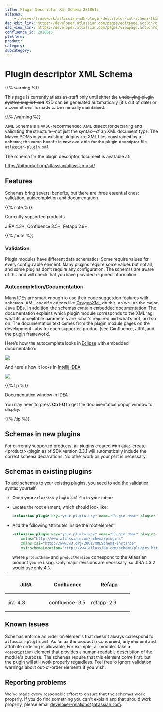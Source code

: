 ```yaml
---
title: Plugin Descriptor Xml Schema 2818613
aliases:
    - /server/framework/atlassian-sdk/plugin-descriptor-xml-schema-2818613.html
dac_edit_link: https://developer.atlassian.com/pages/editpage.action?cjm=wozere&pageId=2818613
dac_view_link: https://developer.atlassian.com/pages/viewpage.action?cjm=wozere&pageId=2818613
confluence_id: 2818613
platform:
product:
category:
subcategory:
---
```

# Plugin descriptor XML Schema

{{% warning %}}

This page is currently atlassian-staff only until either the ~~underlying plugin system bug is fixed~~ XSD can be generated automatically (it's out of date) or a commitment is made to be manually maintained.

{{% /warning %}}

XML Schema is a W3C-recommended XML dialect for declaring and validating the structure--not just the syntax--of an XML document type. The Maven POMs in your existing plugins are XML files constrained by a schema; the same benefit is now available for the plugin descriptor file, `atlassian-plugin.xml`.

The schema for the plugin descriptor document is available at: <a href="https://bitbucket.org/atlassian/atlassian-xsd/" class="external-link"></a>

<a href="https://bitbucket.org/atlassian/atlassian-xsd/" class="uri external-link">https://bitbucket.org/atlassian/atlassian-xsd/</a>

## Features

Schemas bring several benefits, but there are three essential ones: validation, autocompletion and documentation.

{{% note %}}

Currently supported products

JIRA 4.3+, Confluence 3.5+, Refapp 2.9+.

{{% /note %}}

### Validation

Plugin modules have different data schematics. Some require values for every configurable element. Many plugins require some values but not all, and some plugins don't require any configuration. The schemas are aware of this and will check that you have provided required information.

### Autocompletion/Documentation

Many IDEs are smart enough to use their code suggestion features with schemas. XML-specific editors like <a href="http://www.oxygenxml.com" class="external-link">OxygenXML</a> do this, as well as the major Java IDEs. In addition, the schemas contain embedded documentation. The documentation explains which plugin module corresponds to the XML tag, what its acceptable parameters are, what's required and what's not, and so on. The documentation text comes from the plugin module pages on the development hubs for each supported product (see Confluence, JIRA, and the plugin framework).

Here's how the autocomplete looks in <a href="http://eclipse.org" class="external-link">Eclipse</a> with embedded documentation:

![](/server/framework/atlassian-sdk/images/eclipse-autocomplete.png)

And here's how it looks in <a href="http://jetbrains.com/intellij" class="external-link">Intellij IDEA</a>:

![](/server/framework/atlassian-sdk/images/idea-autocomplete.png)

{{% tip %}}

Documentation window in IDEA

You may need to press **Ctrl-Q** to get the documentation popup window to display.

{{% /tip %}}

## Schemas in new plugins

For currently supported products, all plugins created with atlas-create-&lt;product&gt;-plugin as of SDK version 3.3.1 will automatically include the correct schema declarations. No other work on your part is necessary.

## Schemas in existing plugins

To add schemas to your existing plugins, you need to add the validation syntax yourself.

-   Open your `atlassian-plugin.xml` file in your editor
-   Locate the root element, which should look like:

    ``` xml
    <atlassian-plugin key="your.plugin.key" name="Plugin Name" plugins-version="2">
    ```

-   Add the following attributes inside the root element:

    ``` xml
    <atlassian-plugin key="your.plugin.key" name="Plugin Name" plugins-version="2"
        xmlns="http://www.atlassian.com/schema/plugins"
        xmlns:xsi="http://www.w3.org/2001/XMLSchema-instance"
        xsi:schemaLocation="http://www.atlassian.com/schema/plugins http://schema.atlassian.com/productName/productName-productVersion.xsd">
    ```

    where `productName` and `productVersion` correspond to the Atlassian product you're using. Only major revisions are necessary, so JIRA 4.3.2 would use only 4.3.

<table>
<colgroup>
<col style="width: 33%" />
<col style="width: 33%" />
<col style="width: 33%" />
</colgroup>
<thead>
<tr class="header">
<th><p>JIRA</p></th>
<th><p>Confluence</p></th>
<th><p>Refapp</p></th>
</tr>
</thead>
<tbody>
<tr class="odd">
<td><p>jira-4.3</p></td>
<td><p>confluence-3.5</p></td>
<td><p>refapp-2.9</p></td>
</tr>
</tbody>
</table>

## Known issues

Schemas enforce an order on elements that doesn't always correspond to `atlassian-plugin.xml`. As far as the product is concerned, any element and attribute ordering is allowable. For example, all modules take a `<description>` element that provides a human-readable description of the module's purpose. The schemas require that this element come first, but the plugin will still work properly regardless. Feel free to ignore validation warnings about out-of-order elements if you wish.

## Reporting problems

We've made every reasonable effort to ensure that the schemas work properly. If you do find something you can't explain and that should work properly, please email developer-relations@atlassian.com.





















































































































































































































































